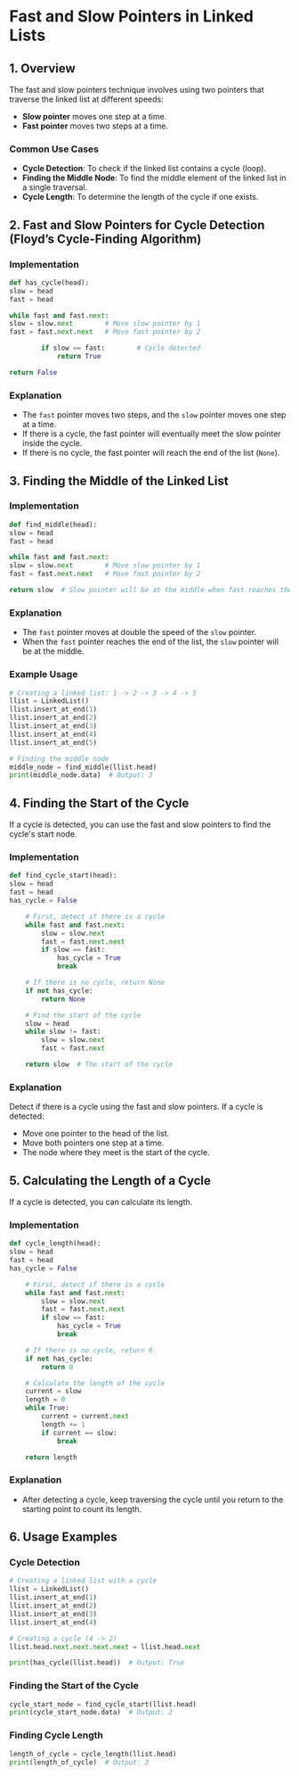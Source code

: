 # Fast and Slow Pointers in Linked Lists
## 1. Overview
The fast and slow pointers technique involves using two pointers that traverse the linked list at different speeds:

- **Slow pointer** moves one step at a time.
- **Fast pointer** moves two steps at a time.
### Common Use Cases
- **Cycle Detection**: To check if the linked list contains a cycle (loop).
- **Finding the Middle Node**: To find the middle element of the linked list in a single traversal.
- **Cycle Length**: To determine the length of the cycle if one exists.
## 2. Fast and Slow Pointers for Cycle Detection (Floyd’s Cycle-Finding Algorithm)
### Implementation
```python
def has_cycle(head):
slow = head
fast = head

while fast and fast.next:
slow = slow.next        # Move slow pointer by 1
fast = fast.next.next   # Move fast pointer by 2

        if slow == fast:        # Cycle detected
            return True

return False
```

### Explanation
- The `fast` pointer moves two steps, and the `slow` pointer moves one step at a time.
- If there is a cycle, the fast pointer will eventually meet the slow pointer inside the cycle.
- If there is no cycle, the fast pointer will reach the end of the list (`None`).
## 3. Finding the Middle of the Linked List
### Implementation
```python
def find_middle(head):
slow = head
fast = head

while fast and fast.next:
slow = slow.next        # Move slow pointer by 1
fast = fast.next.next   # Move fast pointer by 2

return slow  # Slow pointer will be at the middle when fast reaches the end
```

### Explanation
- The `fast` pointer moves at double the speed of the `slow` pointer.
- When the `fast` pointer reaches the end of the list, the `slow` pointer will be at the middle.
### Example Usage
```python
# Creating a linked list: 1 -> 2 -> 3 -> 4 -> 5
llist = LinkedList()
llist.insert_at_end(1)
llist.insert_at_end(2)
llist.insert_at_end(3)
llist.insert_at_end(4)
llist.insert_at_end(5)

# Finding the middle node
middle_node = find_middle(llist.head)
print(middle_node.data)  # Output: 3
```

## 4. Finding the Start of the Cycle
If a cycle is detected, you can use the fast and slow pointers to find the cycle's start node.

### Implementation
```python
def find_cycle_start(head):
slow = head
fast = head
has_cycle = False

    # First, detect if there is a cycle
    while fast and fast.next:
        slow = slow.next
        fast = fast.next.next
        if slow == fast:
            has_cycle = True
            break

    # If there is no cycle, return None
    if not has_cycle:
        return None

    # Find the start of the cycle
    slow = head
    while slow != fast:
        slow = slow.next
        fast = fast.next

    return slow  # The start of the cycle
```

### Explanation
Detect if there is a cycle using the fast and slow pointers.
If a cycle is detected:
- Move one pointer to the head of the list.
- Move both pointers one step at a time.
- The node where they meet is the start of the cycle.
## 5. Calculating the Length of a Cycle
If a cycle is detected, you can calculate its length.

### Implementation
```python
def cycle_length(head):
slow = head
fast = head
has_cycle = False

    # First, detect if there is a cycle
    while fast and fast.next:
        slow = slow.next
        fast = fast.next.next
        if slow == fast:
            has_cycle = True
            break

    # If there is no cycle, return 0
    if not has_cycle:
        return 0

    # Calculate the length of the cycle
    current = slow
    length = 0
    while True:
        current = current.next
        length += 1
        if current == slow:
            break

    return length
```

### Explanation
- After detecting a cycle, keep traversing the cycle until you return to the starting point to count its length.
## 6. Usage Examples
### Cycle Detection
```python
# Creating a linked list with a cycle
llist = LinkedList()
llist.insert_at_end(1)
llist.insert_at_end(2)
llist.insert_at_end(3)
llist.insert_at_end(4)

# Creating a cycle (4 -> 2)
llist.head.next.next.next.next = llist.head.next

print(has_cycle(llist.head))  # Output: True
```
### Finding the Start of the Cycle
```python
cycle_start_node = find_cycle_start(llist.head)
print(cycle_start_node.data)  # Output: 2
```

### Finding Cycle Length
```python
length_of_cycle = cycle_length(llist.head)
print(length_of_cycle)  # Output: 3
```

